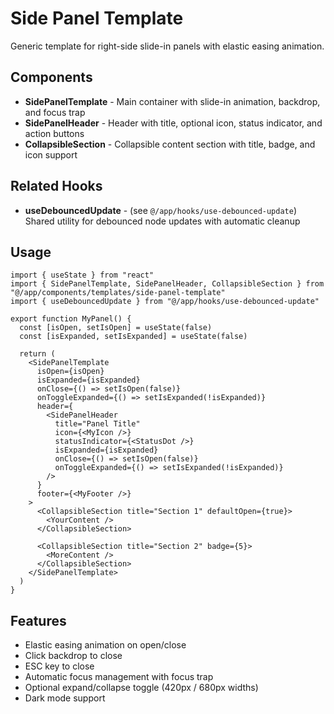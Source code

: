 # Side Panel Template

Generic template for right-side slide-in panels with elastic easing animation.

## Components

- **SidePanelTemplate** - Main container with slide-in animation, backdrop, and focus trap
- **SidePanelHeader** - Header with title, optional icon, status indicator, and action buttons
- **CollapsibleSection** - Collapsible content section with title, badge, and icon support

## Related Hooks

- **useDebouncedUpdate** - (see `@/app/hooks/use-debounced-update`) Shared utility for debounced node updates with automatic cleanup

## Usage

```tsx
import { useState } from "react"
import { SidePanelTemplate, SidePanelHeader, CollapsibleSection } from "@/app/components/templates/side-panel-template"
import { useDebouncedUpdate } from "@/app/hooks/use-debounced-update"

export function MyPanel() {
  const [isOpen, setIsOpen] = useState(false)
  const [isExpanded, setIsExpanded] = useState(false)

  return (
    <SidePanelTemplate
      isOpen={isOpen}
      isExpanded={isExpanded}
      onClose={() => setIsOpen(false)}
      onToggleExpanded={() => setIsExpanded(!isExpanded)}
      header={
        <SidePanelHeader
          title="Panel Title"
          icon={<MyIcon />}
          statusIndicator={<StatusDot />}
          isExpanded={isExpanded}
          onClose={() => setIsOpen(false)}
          onToggleExpanded={() => setIsExpanded(!isExpanded)}
        />
      }
      footer={<MyFooter />}
    >
      <CollapsibleSection title="Section 1" defaultOpen={true}>
        <YourContent />
      </CollapsibleSection>

      <CollapsibleSection title="Section 2" badge={5}>
        <MoreContent />
      </CollapsibleSection>
    </SidePanelTemplate>
  )
}
```

## Features

- Elastic easing animation on open/close
- Click backdrop to close
- ESC key to close
- Automatic focus management with focus trap
- Optional expand/collapse toggle (420px / 680px widths)
- Dark mode support
